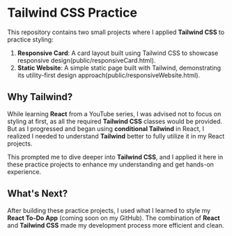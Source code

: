 # Tailwind CSS Practice

This repository contains two small projects where I applied **Tailwind CSS** to practice styling:

1. **Responsive Card**: A card layout built using Tailwind CSS to showcase responsive design(public/responsiveCard.html).
2. **Static Website**: A simple static page built with Tailwind, demonstrating its utility-first design approach(public/responsiveWebsite.html).

## Why Tailwind?

While learning **React** from a YouTube series, I was advised not to focus on styling at first, as all the required **Tailwind CSS** classes would be provided. But as I progressed and began using **conditional Tailwind** in React, I realized I needed to understand **Tailwind** better to fully utilize it in my React projects. 

This prompted me to dive deeper into **Tailwind CSS**, and I applied it here in these practice projects to enhance my understanding and get hands-on experience.

## What's Next?

After building these practice projects, I used what I learned to style my **React To-Do App** (coming soon on my GitHub). The combination of **React** and **Tailwind CSS** made my development process more efficient and clean.
